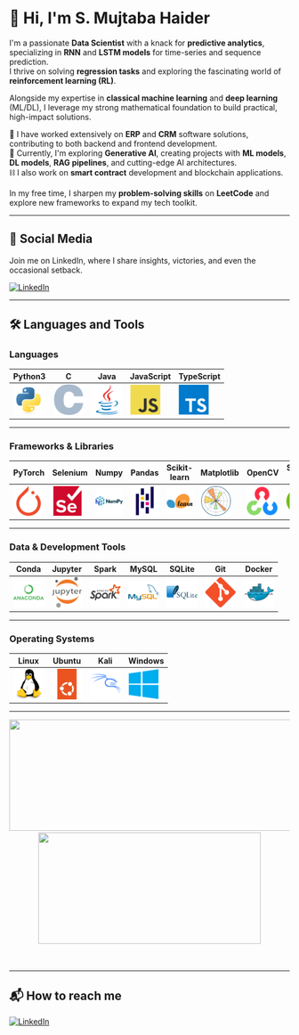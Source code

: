 # 👋 Hi, I'm S. Mujtaba Haider

I'm a passionate **Data Scientist** with a knack for **predictive analytics**, specializing in **RNN** and **LSTM models** for time-series and sequence prediction.  
I thrive on solving **regression tasks** and exploring the fascinating world of **reinforcement learning (RL)**.

Alongside my expertise in **classical machine learning** and **deep learning** (ML/DL), I leverage my strong mathematical foundation to build practical, high-impact solutions.  

💼 I have worked extensively on **ERP** and **CRM** software solutions, contributing to both backend and frontend development.  
🧠 Currently, I'm exploring **Generative AI**, creating projects with **ML models**, **DL models**, **RAG pipelines**, and cutting-edge AI architectures.  
⛓️ I also work on **smart contract** development and blockchain applications.  

In my free time, I sharpen my **problem-solving skills** on **LeetCode** and explore new frameworks to expand my tech toolkit.

---

## 📡 Social Media  
Join me on LinkedIn, where I share insights, victories, and even the occasional setback.  

[![LinkedIn](https://img.shields.io/badge/LinkedIn-Profile-blue?style=flat&logo=linkedin)](https://www.linkedin.com/in/s-mujtaba-haider/)

---

## 🛠️ Languages and Tools

### **Languages**
| Python3 | C | Java | JavaScript | TypeScript |
|----------|----------|----------|----------|----------|
| <img src="https://github.com/devicons/devicon/blob/master/icons/python/python-original.svg" width="55"/> | <img src="https://github.com/devicons/devicon/blob/master/icons/c/c-original.svg" width="55"/> | <img src="https://github.com/devicons/devicon/blob/master/icons/java/java-original.svg" width="55"/> | <img src="https://github.com/devicons/devicon/blob/master/icons/javascript/javascript-original.svg" width="55"/> | <img src="https://github.com/devicons/devicon/blob/master/icons/typescript/typescript-original.svg" width="55"/> |

---

### **Frameworks & Libraries**
| PyTorch | Selenium | Numpy | Pandas | Scikit-learn | Matplotlib | OpenCV | Spring Boot | Next.js | React.js | Node.js | Express.js |
|----------|----------|----------|----------|----------|----------|----------|----------|----------|----------|----------|----------|
| <img src="https://github.com/devicons/devicon/blob/master/icons/pytorch/pytorch-original.svg" width="55"/> | <img src="https://github.com/devicons/devicon/blob/master/icons/selenium/selenium-original.svg" width="55"/> | <img src="https://github.com/devicons/devicon/blob/master/icons/numpy/numpy-original-wordmark.svg" width="55"/> | <img src="https://github.com/devicons/devicon/blob/master/icons/pandas/pandas-original.svg" width="55"/> | <img src="https://github.com/devicons/devicon/blob/master/icons/scikitlearn/scikitlearn-original.svg" width="55"/> | <img src="https://github.com/devicons/devicon/blob/master/icons/matplotlib/matplotlib-original.svg" width="55"/> | <img src="https://github.com/devicons/devicon/blob/master/icons/opencv/opencv-original.svg" width="55"/> | <img src="https://github.com/devicons/devicon/blob/master/icons/spring/spring-original.svg" width="55"/> | <img src="https://github.com/devicons/devicon/blob/master/icons/nextjs/nextjs-original.svg" width="55"/> | <img src="https://github.com/devicons/devicon/blob/master/icons/react/react-original.svg" width="55"/> | <img src="https://github.com/devicons/devicon/blob/master/icons/nodejs/nodejs-original.svg" width="55"/> | <img src="https://github.com/devicons/devicon/blob/master/icons/express/express-original.svg" width="55"/> |

---

### **Data & Development Tools**
| Conda | Jupyter | Spark | MySQL | SQLite | Git | Docker |
|----------|----------|----------|----------|----------|----------|----------|
| <img src="https://github.com/devicons/devicon/blob/master/icons/anaconda/anaconda-original-wordmark.svg" width="55"/> | <img src="https://github.com/devicons/devicon/blob/master/icons/jupyter/jupyter-original-wordmark.svg" width="55"/> | <img src="https://github.com/devicons/devicon/blob/master/icons/apachespark/apachespark-original-wordmark.svg" width="55"/> | <img src="https://github.com/devicons/devicon/blob/master/icons/mysql/mysql-original-wordmark.svg" width="55"/> | <img src="https://github.com/devicons/devicon/blob/master/icons/sqlite/sqlite-original-wordmark.svg" width="55"/> | <img src="https://github.com/devicons/devicon/blob/master/icons/git/git-original.svg" width="55"/> | <img src="https://github.com/devicons/devicon/blob/master/icons/docker/docker-original.svg" width="55"/> |

---

### **Operating Systems**
| Linux | Ubuntu | Kali | Windows |
|----------|----------|----------|----------|
| <img src="https://github.com/devicons/devicon/blob/master/icons/linux/linux-original.svg" width="55"/> | <img src="https://github.com/devicons/devicon/blob/master/icons/ubuntu/ubuntu-original.svg" width="55"/> | <img src="https://github.com/canaleal/devicon/blob/new-icon-kali-linux/icons/kalilinux/kalilinux-original-wordmark.svg" width="55"/> | <img src="https://github.com/devicons/devicon/blob/master/icons/windows8/windows8-original.svg" width="55"/> |

---

<p align="center">
  <img width="600" height="200" src="https://github-readme-stats.vercel.app/api?username=s-mujtaba-haider&show_icons=true&theme=vision-friendly-dark">
  <img width="400" height="200" src="https://github-readme-stats.vercel.app/api/top-langs/?username=s-mujtaba-haider&size_weight=0.15&count_weight=0.5&layout=compact&theme=vision-friendly-dark">
</p>

<div id="header" align="center">
  <img src="https://komarev.com/ghpvc/?username=s-mujtaba-haider&style=for-the-badge&color=orange" alt=""/>
</div>

---

## 📬 How to reach me
[![LinkedIn](https://img.shields.io/badge/LinkedIn-Profile-blue?style=flat&logo=linkedin)](https://www.linkedin.com/in/s-mujtaba-haider/)
